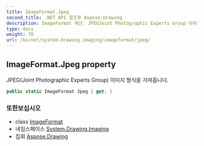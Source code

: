 ```yaml
---
title: ImageFormat.Jpeg
second_title: .NET API 참조용 Aspose.Drawing
description: ImageFormat 재산. JPEGJoint Photographic Experts Group 이미지 형식을 가져옵니다.
type: docs
weight: 70
url: /ko/net/system.drawing.imaging/imageformat/jpeg/
---
```

## ImageFormat.Jpeg property

JPEG(Joint Photographic Experts Group) 이미지 형식을 가져옵니다.

```csharp
public static ImageFormat Jpeg { get; }
```

### 또한보십시오

* class [ImageFormat](../)
* 네임스페이스 [System.Drawing.Imaging](../../imageformat/)
* 집회 [Aspose.Drawing](../../../)



